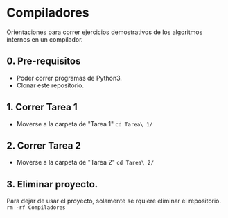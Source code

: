 # Compiladores 

Orientaciones para correr ejercicios demostrativos de los algoritmos internos en un compilador.

## 0. Pre-requisitos
* Poder correr programas de Python3.
* Clonar este repositorio.

## 1. Correr Tarea 1
* Moverse a la carpeta de "Tarea 1" `cd Tarea\ 1/`

## 2. Correr Tarea 2
* Moverse a la carpeta de "Tarea 2" `cd Tarea\ 2/`

## 3. Eliminar proyecto.
Para dejar de usar el proyecto, solamente se rquiere eliminar el repositorio.
`rm -rf Compiladores`